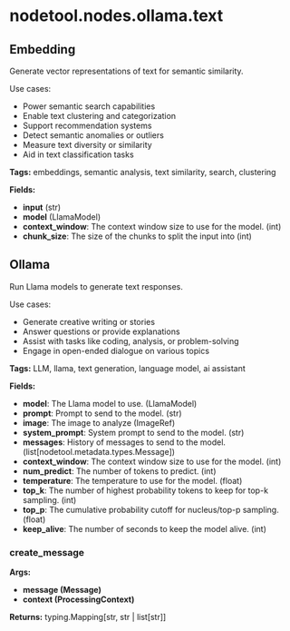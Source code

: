 # nodetool.nodes.ollama.text

## Embedding

Generate vector representations of text for semantic similarity.

Use cases:
- Power semantic search capabilities
- Enable text clustering and categorization
- Support recommendation systems
- Detect semantic anomalies or outliers
- Measure text diversity or similarity
- Aid in text classification tasks

**Tags:** embeddings, semantic analysis, text similarity, search, clustering

**Fields:**
- **input** (str)
- **model** (LlamaModel)
- **context_window**: The context window size to use for the model. (int)
- **chunk_size**: The size of the chunks to split the input into (int)


## Ollama

Run Llama models to generate text responses.

Use cases:
- Generate creative writing or stories
- Answer questions or provide explanations
- Assist with tasks like coding, analysis, or problem-solving
- Engage in open-ended dialogue on various topics

**Tags:** LLM, llama, text generation, language model, ai assistant

**Fields:**
- **model**: The Llama model to use. (LlamaModel)
- **prompt**: Prompt to send to the model. (str)
- **image**: The image to analyze (ImageRef)
- **system_prompt**: System prompt to send to the model. (str)
- **messages**: History of messages to send to the model. (list[nodetool.metadata.types.Message])
- **context_window**: The context window size to use for the model. (int)
- **num_predict**: The number of tokens to predict. (int)
- **temperature**: The temperature to use for the model. (float)
- **top_k**: The number of highest probability tokens to keep for top-k sampling. (int)
- **top_p**: The cumulative probability cutoff for nucleus/top-p sampling. (float)
- **keep_alive**: The number of seconds to keep the model alive. (int)

### create_message

**Args:**
- **message (Message)**
- **context (ProcessingContext)**

**Returns:** typing.Mapping[str, str | list[str]]


